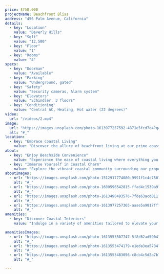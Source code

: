 ```yaml
---
price: $750,000
projectName: Beachfront Bliss
address: "456 Palm Avenue, California"
details:
  - key: "Location"
    value: "Beverly Hills"
  - key: "Sqft"
    value: "12,500"
  - key: "Floor"
    value: "1"
  - key: "Rooms"
    value: "4"
specs:
  - key: "Doorman"
    value: "Available"
  - key: "Parking"
    value: "Underground, gated"
  - key: "Safety"
    value: "Security cameras, Alarm system"
  - key: "Elevators"
    value: "Schindler, 3 floors"
  - key: "Conditioning"
    value: "Central AC, Heating, Hot water (22 degrees)"
video:
  url: "/videos/2.mp4"
image:
  url: "https://images.unsplash.com/photo-1613977257592-4871e5fcd7c4?q=80&w=2670&auto=format&fit=crop&ixlib=rb-4.0.3&ixid=M3wxMjA3fDB8MHxwaG90by1wYWdlfHx8fGVufDB8fHx8fA%3D%3D"
  alt: "#_"
location:
  - key: "Embrace Coastal Living"
    value: "Discover the allure of beachfront living at our prime coastal location. Nestled along the sun-kissed shores, our property offers easy access to sandy beaches and breathtaking ocean views, providing the perfect backdrop for a relaxing lifestyle."
about:
  - key: "Enjoy Beachside Convenience"
    value: "Experience the ease of coastal living where everything you need is just steps away. From seaside cafes and surf shops to scenic walking trails and beachside amenities, our location offers endless opportunities for recreation and relaxation."
  - key: "Immerse Yourself in Coastal Charm"
    value: "Explore the vibrant coastal community surrounding our property, where charming beachfront boutiques, lively beach bars, and local seafood eateries await. With a laid-back atmosphere and friendly locals, you'll feel right at home in our beachside paradise."
aboutImages:
  - url: "https://images.unsplash.com/photo-1512917774080-9991f1c4c750?q=80&w=2670&auto=format&fit=crop&ixlib=rb-4.0.3&ixid=M3wxMjA3fDB8MHxwaG90by1wYWdlfHx8fGVufDB8fHx8fA%3D%3D"
    alt: "#_"
  - url: "https://images.unsplash.com/photo-1600596542815-ffad4c1539a9?q=80&w=2675&auto=format&fit=crop&ixlib=rb-4.0.3&ixid=M3wxMjA3fDB8MHxwaG90by1wYWdlfHx8fGVufDB8fHx8fA%3D%3D"
    alt: "#_"
  - url: "https://images.unsplash.com/photo-1613490493576-7fde63acd811?q=80&w=2671&auto=format&fit=crop&ixlib=rb-4.0.3&ixid=M3wxMjA3fDB8MHxwaG90by1wYWdlfHx8fGVufDB8fHx8fA%3D%3D"
    alt: "#_"
  - url: "https://images.unsplash.com/photo-1613977257365-aaae5a9817ff?q=80&w=2574&auto=format&fit=crop&ixlib=rb-4.0.3&ixid=M3wxMjA3fDB8MHxwaG90by1wYWdlfHx8fGVufDB8fHx8fA%3D%3D"
    alt: "#_"
amenities:
  - key: "Discover Coastal Interiors"
    value: "Indulge in a variety of amenities tailored to elevate your coastal lifestyle. From stylish beachfront lounges and refreshing poolside retreats to scenic outdoor terraces and direct beach access, our property offers a range of features designed for relaxation and enjoyment."

amenitiesImages:
  - url: "https://images.unsplash.com/photo-1613553507747-5f8d62ad5904?q=80&w=2670&auto=format&fit=crop&ixlib=rb-4.0.3&ixid=M3wxMjA3fDB8MHxwaG90by1wYWdlfHx8fGVufDB8fHx8fA%3D%3D"
    alt: "#_"
  - url: "https://images.unsplash.com/photo-1613553474179-e1eda3ea5734?q=80&w=2670&auto=format&fit=crop&ixlib=rb-4.0.3&ixid=M3wxMjA3fDB8MHxwaG90by1wYWdlfHx8fGVufDB8fHx8fA%3D%3D"
    alt: "#_"
  - url: "https://images.unsplash.com/photo-1613553483056-c8cb4c5d2a7b?q=80&w=2670&auto=format&fit=crop&ixlib=rb-4.0.3&ixid=M3wxMjA3fDB8MHxwaG90by1wYWdlfHx8fGVufDB8fHx8fA%3D%3D"
    alt: "#_"

---
```


